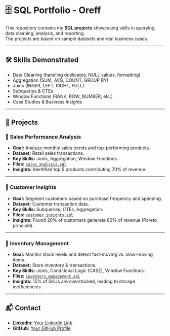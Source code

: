 # 🗄️ SQL Portfolio - Oreff

This repository contains my **SQL projects** showcasing skills in querying, data cleaning, analysis, and reporting.  
The projects are based on sample datasets and real business cases.

---

## 🛠️ Skills Demonstrated
- Data Cleaning (handling duplicates, NULL values, formatting)  
- Aggregation (SUM, AVG, COUNT, GROUP BY)  
- Joins (INNER, LEFT, RIGHT, FULL)  
- Subqueries & CTEs  
- Window Functions (RANK, ROW_NUMBER, etc.)  
- Case Studies & Business Insights  

---

## 📂 Projects

### 🔹 Sales Performance Analysis
- **Goal:** Analyze monthly sales trends and top-performing products.  
- **Dataset:** Retail sales transactions.  
- **Key Skills:** Joins, Aggregation, Window Functions.  
- **Files:** [`sales_analysis.sql`](./sales_analysis.sql)  
- **Insights:** Identified top 5 products contributing 70% of revenue.

---

### 🔹 Customer Insights
- **Goal:** Segment customers based on purchase frequency and spending.  
- **Dataset:** Customer transaction data.  
- **Key Skills:** Subqueries, CTEs, Aggregation.  
- **Files:** [`customer_insights.sql`](./customer_insights.sql)  
- **Insights:** Found 20% of customers generate 80% of revenue (Pareto principle).

---

### 🔹 Inventory Management
- **Goal:** Monitor stock levels and detect fast-moving vs. slow-moving items.  
- **Dataset:** Store inventory & transactions.  
- **Key Skills:** Joins, Conditional Logic (CASE), Window Functions.  
- **Files:** [`inventory_management.sql`](./inventory_management.sql)  
- **Insights:** 15% of SKUs are overstocked, leading to storage inefficiencies.

---

## 📬 Contact
- **LinkedIn:** [Your LinkedIn Link](https://linkedin.com/in/USERNAME)  
- **GitHub:** [Your GitHub Profile](https://github.com/USERNAME)  
